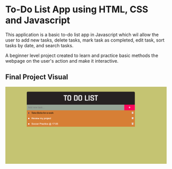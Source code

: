 #  To-Do List App using HTML, CSS and Javascript

This application is a basic to-do list app in Javascript which wil allow the user to add new tasks, delete tasks, mark task as completed, edit task, sort tasks by date, and search tasks.

A beginner level project created to learn and practice basic methods the webpage on the user's action and make it interactive. 

## Final Project Visual

![Screenshot!](images/Complete%20App.png)